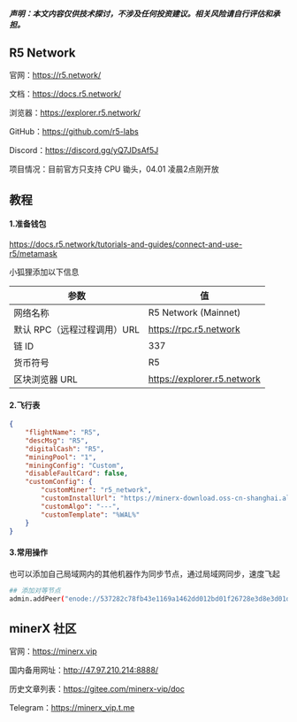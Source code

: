 

##### **声明**：本文内容仅供技术探讨，不涉及任何投资建议。相关风险请自行评估和承担。



## R5 Network

官网：https://r5.network/

文档：https://docs.r5.network/

浏览器：https://explorer.r5.network/

GitHub：https://github.com/r5-labs

Discord：https://discord.gg/yQ7JDsAf5J

项目情况：目前官方只支持 CPU 锄头，04.01 凌晨2点刚开放



## 教程

#### 1.准备钱包

https://docs.r5.network/tutorials-and-guides/connect-and-use-r5/metamask

小狐狸添加以下信息

| 参数                        | 值                          |
| --------------------------- | --------------------------- |
| 网络名称                    | R5 Network (Mainnet)        |
| 默认 RPC（远程过程调用）URL | https://rpc.r5.network      |
| 链 ID                       | 337                         |
| 货币符号                    | R5                          |
| 区块浏览器 URL              | https://explorer.r5.network |



#### 2.飞行表

```json
{
    "flightName": "R5",
    "descMsg": "R5",
    "digitalCash": "R5",
    "miningPool": "1",
    "miningConfig": "Custom",
    "disableFaultCard": false,
    "customConfig": {
        "customMiner": "r5_network",
        "customInstallUrl": "https://minerx-download.oss-cn-shanghai.aliyuncs.com/r5/r5_network-1.02.tar.gz",
        "customAlgo": "---",
        "customTemplate": "%WAL%"
    }
}
```



#### 3.常用操作

也可以添加自己局域网内的其他机器作为同步节点，通过局域网同步，速度飞起

```sh
## 添加对等节点
admin.addPeer("enode://537282c78fb43e1169a1462dd012bd01f26728e3d8e3d01d15e4022edd4937b709e5fe2b23904989c61550093526e1b5e68add5832f69dbee896ca43bff549ed@194.164.169.221:30337")
```



## minerX 社区

官网：https://minerx.vip

国内备用网址：http://47.97.210.214:8888/

历史文章列表：https://gitee.com/minerx-vip/doc

Telegram：https://minerx_vip.t.me

